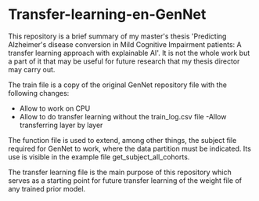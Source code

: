 # Transfer-learning-en-GenNet
This repository is a brief summary of my master's thesis 'Predicting Alzheimer's disease conversion in Mild Cognitive Impairment patients: A transfer learning approach with explainable AI'.  It is not the whole work but a part of it that may be useful for future research that my thesis director may carry out.

The train file is a copy of the original GenNet repository file with the following changes:
- Allow to work on CPU
- Allow to do transfer learning without the train_log.csv file
-Allow transferring layer by layer

The function file is used to extend, among other things, the subject file required for GenNet to work, where the data partition must be indicated. Its use is visible in the example file get_subject_all_cohorts.

The transfer learning file is the main purpose of this repository which serves as a starting point for future transfer learning of the weight file of any trained prior model.
